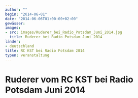 ```yaml
---
author: ""
begin: "2014-06-01"
date: "2014-06-06T01:00:00+02:00"
gewässer:
images:
- src: images/Ruderer_bei_Radio_Potsdam_Juni_2014.jpg
  title: Ruderer bei Radio Potsdam Juni 2014
länder:
- deutschland
title: RC KST bei Radio Potsdam 2014
typen: veranstaltung
---
```




# Ruderer vom RC KST bei Radio Potsdam Juni 2014


